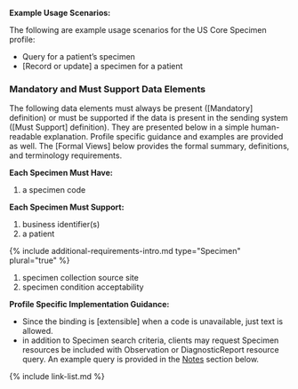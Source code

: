 **Example Usage Scenarios:**

The following are example usage scenarios for the US Core Specimen profile:

-  Query for a patient’s specimen
-  [Record or update] a specimen for a patient

### Mandatory and Must Support Data Elements

The following data elements must always be present ([Mandatory] definition) or must be supported if the data is present in the sending system ([Must Support] definition). They are presented below in a simple human-readable explanation. Profile specific guidance and examples are provided as well. The [Formal Views] below provides the formal summary, definitions, and terminology requirements.  

**Each Specimen Must Have:**

1. a specimen code

  **Each Specimen Must Support:**

1. business identifier(s)
1. a patient



{% include additional-requirements-intro.md type="Specimen" plural="true" %}

1. specimen collection source site
2. specimen condition acceptability

 
**Profile Specific Implementation Guidance:**

*  Since the binding is [extensible] when a code is unavailable, just text is allowed.
*  in addition to Specimen search criteria, clients may request Specimen resources be included with Observation or DiagnosticReport resource query. An example query is provided in the [Notes](#notes) section below.

{% include link-list.md %}
